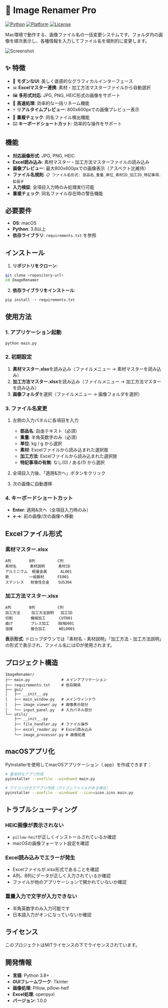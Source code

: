 # 📸 Image Renamer Pro

[![Python](https://img.shields.io/badge/Python-3.8+-blue.svg)](https://python.org)
[![Platform](https://img.shields.io/badge/Platform-macOS-lightgrey.svg)](https://www.apple.com/macos/)
[![License](https://img.shields.io/badge/License-MIT-green.svg)](LICENSE)

Mac環境で動作する、画像ファイル名の一括変更システムです。フォルダ内の画像を順次表示し、各種情報を入力してファイル名を規則的に変更します。

![Screenshot](https://via.placeholder.com/800x500/3b82f6/ffffff?text=Image+Renamer+Pro)

## ✨ 特徴

- 🎨 **モダンなUI**: 美しく直感的なグラフィカルインターフェース
- 📊 **Excelマスター連携**: 素材・加工方法マスターファイルから自動選択
- 🖼️ **多形式対応**: JPG, PNG, HEIC形式の画像をサポート
- 🚀 **高速処理**: 効率的な一括リネーム機能
- ⚡ **リアルタイムプレビュー**: 800x600pxでの画像プレビュー表示
- 🔄 **重複チェック**: 同名ファイル検出機能
- ⌨️ **キーボードショートカット**: 効率的な操作をサポート

## 機能

- **対応画像形式**: JPG, PNG, HEIC
- **Excel読み込み**: 素材マスター・加工方法マスターファイルの読み込み
- **画像プレビュー**: 最大800x600pxでの画像表示（アスペクト比維持）
- **ファイル名規則**: `📋 ファイル名形式:
   部品名_重量_単位_素材ID_加工ID_特記事項.拡張子`
- **入力検証**: 全項目入力時のみ処理実行可能
- **重複チェック**: 同名ファイル存在時の警告機能

## 必要要件

- **OS**: macOS
- **Python**: 3.8以上
- **依存ライブラリ**: `requirements.txt` を参照

## インストール

1. **リポジトリをクローン**:
```bash
git clone <repository-url>
cd ImageRenamer
```

2. **依存ライブラリをインストール**:
```bash
pip install -r requirements.txt
```

## 使用方法

### 1. アプリケーション起動

```bash
python main.py
```

### 2. 初期設定

1. **素材マスター.xlsx**を読み込み（ファイルメニュー → 素材マスターを読み込み）
2. **加工方法マスター.xlsx**を読み込み（ファイルメニュー → 加工方法マスターを読み込み）
3. **画像フォルダ**を選択（ファイルメニュー → 画像フォルダを選択）

### 3. ファイル名変更

1. 左側の入力パネルに各項目を入力
   - **部品名**: 自由テキスト（必須）
   - **重量**: 半角英数字のみ（必須）
   - **単位**: kg / g から選択
   - **素材**: Excelファイルから読み込まれた選択肢
   - **加工方法**: Excelファイルから読み込まれた選択肢
   - **特記事項の有無**: なし(0) / ある(1) から選択

2. 全項目入力後、「適用&次へ」ボタンをクリック
3. 次の画像に自動遷移

### 4. キーボードショートカット

- **Enter**: 適用&次へ（全項目入力時のみ）
- **←→**: 前の画像/次の画像へ移動

## Excelファイル形式

### 素材マスター.xlsx
```
A列        B列          C列
素材名      素材説明      素材ID
アルミニウム  軽量金属      AL001
鉄         一般鋼材      FE001
ステンレス   耐食性合金    SUS304
```

### 加工方法マスター.xlsx
```
A列        B列          C列
加工方法     加工方法説明   加工ID
切削        機械加工      CUT001
曲げ        プレス加工    BEND001
溶接        接合加工      WELD001
```

**表示形式**: ドロップダウンでは「素材名 - 素材説明」「加工方法 - 加工方法説明」の形式で表示され、ファイル名にはIDが使用されます。

## プロジェクト構造

```
ImageRenamer/
├── main.py              # メインアプリケーション
├── requirements.txt     # 依存関係
├── gui/
│   ├── __init__.py
│   ├── main_window.py   # メインウィンドウ
│   ├── image_viewer.py  # 画像表示部分
│   └── input_panel.py   # 入力パネル部分
└── utils/
    ├── __init__.py
    ├── file_handler.py  # ファイル操作
    ├── excel_reader.py  # Excel読み込み
    └── image_processor.py # 画像処理
```

## macOSアプリ化

PyInstallerを使用してmacOSアプリケーション（.app）を作成できます：

```bash
# 基本的なアプリ作成
pyinstaller --onefile --windowed main.py

# アイコン付きでアプリ作成（アイコンファイルがある場合）
pyinstaller --onefile --windowed --icon=icon.icns main.py
```

## トラブルシューティング

### HEIC画像が表示されない
- `pillow-heif`が正しくインストールされているか確認
- macOSの画像フォーマット設定を確認

### Excel読み込みでエラーが発生
- Excelファイルが.xlsx形式であることを確認
- A列、B列にデータが正しく入力されているか確認
- ファイルが他のアプリケーションで開かれていないか確認

### 重量入力で文字が入力できない
- 半角英数字のみ入力可能です
- 日本語入力がオンになっていないか確認

## ライセンス

このプロジェクトはMITライセンスの下でライセンスされています。

## 開発情報

- **言語**: Python 3.8+
- **GUIフレームワーク**: Tkinter
- **画像処理**: Pillow, pillow-heif
- **Excel処理**: openpyxl
- **バージョン**: 1.0.0